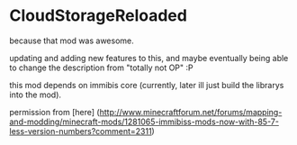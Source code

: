 # CloudStorageReloaded

because that mod was awesome.

updating and adding new features to this, and maybe eventually being able to change the description from "totally not OP" :P

this mod depends on immibis core (currently, later ill just build the librarys into the mod).

permission from [here] (http://www.minecraftforum.net/forums/mapping-and-modding/minecraft-mods/1281065-immibiss-mods-now-with-85-7-less-version-numbers?comment=2311)

